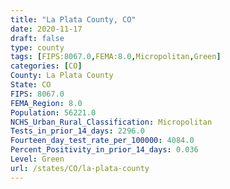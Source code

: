 ```yaml
---
title: "La Plata County, CO"
date: 2020-11-17
draft: false
type: county
tags: [FIPS:8067.0,FEMA:8.0,Micropolitan,Green]
categories: [CO]
County: La Plata County
State: CO
FIPS: 8067.0
FEMA_Region: 8.0
Population: 56221.0
NCHS_Urban_Rural_Classification: Micropolitan
Tests_in_prior_14_days: 2296.0
Fourteen_day_test_rate_per_100000: 4084.0
Percent_Positivity_in_prior_14_days: 0.036
Level: Green
url: /states/CO/la-plata-county
---
```



